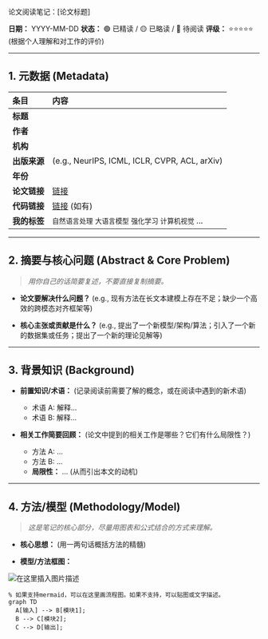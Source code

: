 论文阅读笔记：[论文标题]

**日期：** YYYY-MM-DD
**状态：** 🟢 已精读 / 🟡 已略读 / 🔴 待阅读
**评级：** ⭐⭐⭐⭐⭐ (根据个人理解和对工作的评价)

---

## 1. 元数据 (Metadata)

| 条目         | 内容                                                    |
| :----------- | :------------------------------------------------------ |
| **标题**     |                                                         |
| **作者**     |                                                         |
| **机构**     |                                                         |
| **出版来源** | (e.g., NeurIPS, ICML, ICLR, CVPR, ACL, arXiv)           |
| **年份**     |                                                         |
| **论文链接** | [链接]()                                                |
| **代码链接** | [链接]() (如有)                                         |
| **我的标签** | `自然语言处理` `大语言模型` `强化学习` `计算机视觉` ... |

---

## 2. 摘要与核心问题 (Abstract & Core Problem)

> *用你自己的话简要复述，不要直接复制摘要。*

- **论文要解决什么问题？**
  (e.g., 现有方法在长文本建模上存在不足；缺少一个高效的跨模态对齐框架等)

- **核心主张或贡献是什么？**
  (e.g., 提出了一个新模型/架构/算法；引入了一个新的数据集或任务；提出了一个新的理论见解等)

---

## 3. 背景知识 (Background)

- **前置知识/术语：**
  (记录阅读前需要了解的概念，或在阅读中遇到的新术语)
  - 术语 A: 解释...
  - 术语 B: 解释...

- **相关工作简要回顾：**
  (论文中提到的相关工作是哪些？它们有什么局限性？)
  - 方法 A: ...
  - 方法 B: ...
  - **局限性：** ... (从而引出本文的动机)

---

## 4. 方法/模型 (Methodology/Model)

> *这是笔记的核心部分，尽量用图表和公式结合的方式来理解。*

- **核心思想：**
  (用一两句话概括方法的精髓)

- **模型/方法框图：**


![在这里插入图片描述](https://img-blog.csdnimg.cn/direct/8c74e4536a264cc7ab27a4082f9ea7ca.png)

```mermaid
% 如果支持mermaid，可以在这里画流程图。如果不支持，可以贴图或文字描述。
graph TD
  A[输入] --> B[模块1];
  B --> C[模块2];
  C --> D[输出];
```